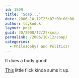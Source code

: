 ```yaml
---
id: 1509
title: 'Soap...'
date: 2006-10-12T23:07:00+00:00
author: tsykoduk
layout: post
guid: 30/2008/12/27/soap
permalink: /2006/10/12/soap/
categories:
  - Philosophy! and Politics!
---
```

It does a body good!


<a href="http://www.campaignforrealbeauty.com/home_films_evolution_v2.swf">This</a> little flick kinda sums it up.
